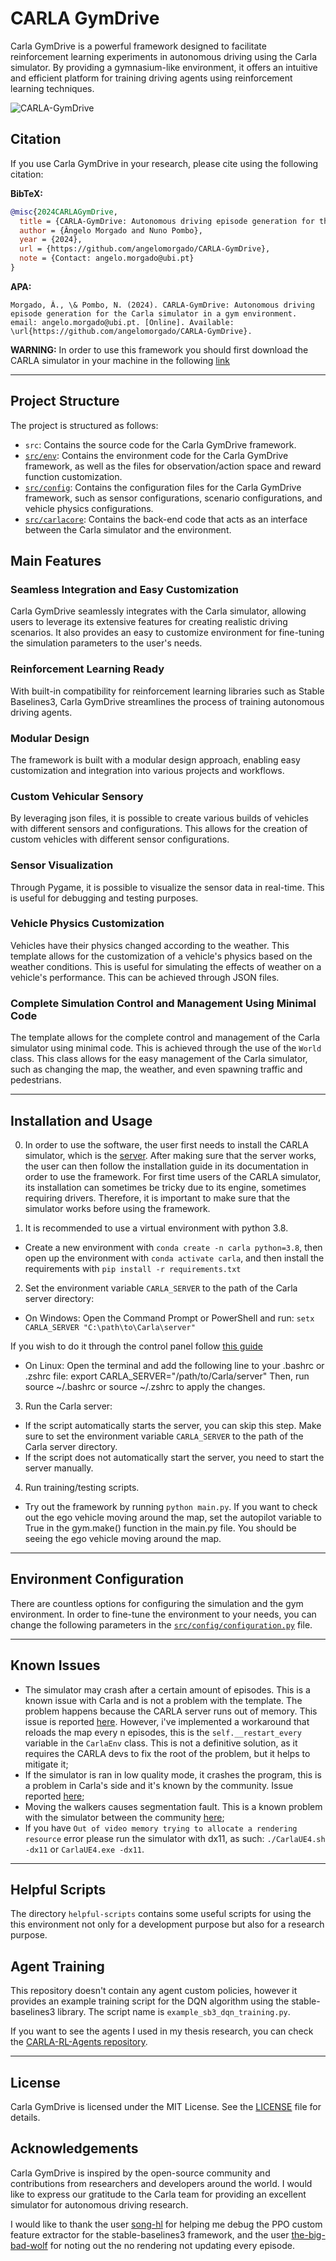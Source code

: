# CARLA GymDrive

Carla GymDrive is a powerful framework designed to facilitate reinforcement learning experiments in autonomous driving using the Carla simulator. By providing a gymnasium-like environment, it offers an intuitive and efficient platform for training driving agents using reinforcement learning techniques.

![CARLA-GymDrive](./gifs/clip.gif)

## Citation

If you use Carla GymDrive in your research, please cite using the following citation:

**BibTeX:**
```bibtex
@misc{2024CARLAGymDrive,
  title = {CARLA-GymDrive: Autonomous driving episode generation for the Carla simulator in a gym environment.},
  author = {Ângelo Morgado and Nuno Pombo},
  year = {2024},
  url = {https://github.com/angelomorgado/CARLA-GymDrive},
  note = {Contact: angelo.morgado@ubi.pt}
}
```

**APA:**
```apa
Morgado, Â., \& Pombo, N. (2024). CARLA-GymDrive: Autonomous driving episode generation for the Carla simulator in a gym environment. email: angelo.morgado@ubi.pt. [Online]. Available: \url{https://github.com/angelomorgado/CARLA-GymDrive}.
```

**WARNING:** In order to use this framework you should first download the CARLA simulator in your machine in the following [link](https://github.com/carla-simulator/carla/releases)

---

## Project Structure

The project is structured as follows:

- `src`: Contains the source code for the Carla GymDrive framework.
- [`src/env`](src/env/README.md): Contains the environment code for the Carla GymDrive framework, as well as the files for observation/action space and reward function customization.
- [`src/config`](src/config/README.md): Contains the configuration files for the Carla GymDrive framework, such as sensor configurations, scenario configurations, and vehicle physics configurations.
- [`src/carlacore`](src/carlacore/README.md): Contains the back-end code that acts as an interface between the Carla simulator and the environment.	

## Main Features

### Seamless Integration and Easy Customization

Carla GymDrive seamlessly integrates with the Carla simulator, allowing users to leverage its extensive features for creating realistic driving scenarios. It also provides an easy to customize environment for fine-tuning the simulation parameters to the user's needs.

### Reinforcement Learning Ready

With built-in compatibility for reinforcement learning libraries such as Stable Baselines3, Carla GymDrive streamlines the process of training autonomous driving agents.

### Modular Design

The framework is built with a modular design approach, enabling easy customization and integration into various projects and workflows.

### Custom Vehicular Sensory

By leveraging json files, it is possible to create various builds of vehicles with different sensors and configurations. This allows for the creation of custom vehicles with different sensor configurations.

### Sensor Visualization

Through Pygame, it is possible to visualize the sensor data in real-time. This is useful for debugging and testing purposes.

### Vehicle Physics Customization

Vehicles have their physics changed according to the weather. This template allows for the customization of a vehicle's physics based on the weather conditions. This is useful for simulating the effects of weather on a vehicle's performance. This can be achieved through JSON files.

### Complete Simulation Control and Management Using Minimal Code

The template allows for the complete control and management of the Carla simulator using minimal code. This is achieved through the use of the `World` class. This class allows for the easy management of the Carla simulator, such as changing the map, the weather, and even spawning traffic and pedestrians.

---

## Installation and Usage

0. In order to use the software, the user first needs to install the CARLA simulator, which is the [server](https://github.com/carla-simulator/carla/releases/tag/0.9.15). After making sure that the server works, the user can then follow the installation guide in its documentation in order to use the framework. For first time users of the CARLA simulator, its installation can sometimes be tricky due to its engine, sometimes requiring drivers. Therefore, it is important to make sure that the simulator works before using the framework.

1. It is recommended to use a virtual environment with python 3.8.

- Create a new environment with `conda create -n carla python=3.8`, then open up the environment with `conda activate carla`, and then install the requirements with `pip install -r requirements.txt`

2. Set the environment variable `CARLA_SERVER` to the path of the Carla server directory:
  - On Windows:
  Open the Command Prompt or PowerShell and run:
  ```setx CARLA_SERVER "C:\path\to\Carla\server"```

  If you wish to do it through the control panel follow [this guide](https://superuser.com/questions/949560/how-do-i-set-system-environment-variables-in-windows-10)

  - On Linux:
  Open the terminal and add the following line to your .bashrc or .zshrc file:
  export CARLA_SERVER="/path/to/Carla/server"
  Then, run source ~/.bashrc or source ~/.zshrc to apply the changes.

3. Run the Carla server:

- If the script automatically starts the server, you can skip this step. Make sure to set the environment variable `CARLA_SERVER` to the path of the Carla server directory.
- If the script does not automatically start the server, you need to start the server manually.

4. Run training/testing scripts.

- Try out the framework by running `python main.py`. If you want to check out the ego vehicle moving around the map, set the autopilot variable to True in the gym.make() function in the main.py file. You should be seeing the ego vehicle moving around the map. 

---

## Environment Configuration

There are countless options for configuring the simulation and the gym environment. In order to fine-tune the environment to your needs, you can change the following parameters in the [`src/config/configuration.py`](`src/config/configuration.py`) file.

---

## Known Issues

- The simulator may crash after a certain amount of episodes. This is a known issue with Carla and is not a problem with the template. The problem happens because the CARLA server runs out of memory. This issue is reported [here](https://github.com/carla-simulator/carla/issues/3197). However, i've implemented a workaround that reloads the map every n episodes, this is the `self.__restart_every` variable in the `CarlaEnv` class. This is not a definitive solution, as it requires the CARLA devs to fix the root of the problem, but it helps to mitigate it;
- If the simulator is ran in low quality mode, it crashes the program, this is a problem in Carla's side and it's known by the community. Issue reported [here](https://github.com/carla-simulator/carla/issues/6399);
- Moving the walkers causes segmentation fault. This is a known problem with the simulator between the community [here](https://github.com/carla-simulator/carla/issues/4155);
- If you have `Out of video memory trying to allocate a rendering resource` error please run the simulator with dx11, as such: `./CarlaUE4.sh -dx11` or `CarlaUE4.exe -dx11`.

---
## Helpful Scripts

The directory `helpful-scripts` contains some useful scripts for using the this environment not only for a development purpose but also for a research purpose.

## Agent Training

This repository doesn't contain any agent custom policies, however it provides an example training script for the DQN algorithm using the stable-baselines3 library. The script name is `example_sb3_dqn_training.py`.

If you want to see the agents I used in my thesis research, you can check the [CARLA-RL-Agents repository](https://github.com/angelomorgado/CARLA-RL-Agents).

---

## License

Carla GymDrive is licensed under the MIT License. See the [LICENSE](/LICENSE) file for details.

## Acknowledgements

Carla GymDrive is inspired by the open-source community and contributions from researchers and developers around the world. I would like to express our gratitude to the Carla team for providing an excellent simulator for autonomous driving research.

I would like to thank the user [song-hl](https://github.com/song-hl) for helping me debug the PPO custom feature extractor for the stable-baselines3 framework, and the user [the-big-bad-wolf](https://github.com/the-big-bad-wolf) for noting out the no rendering not updating every episode.
